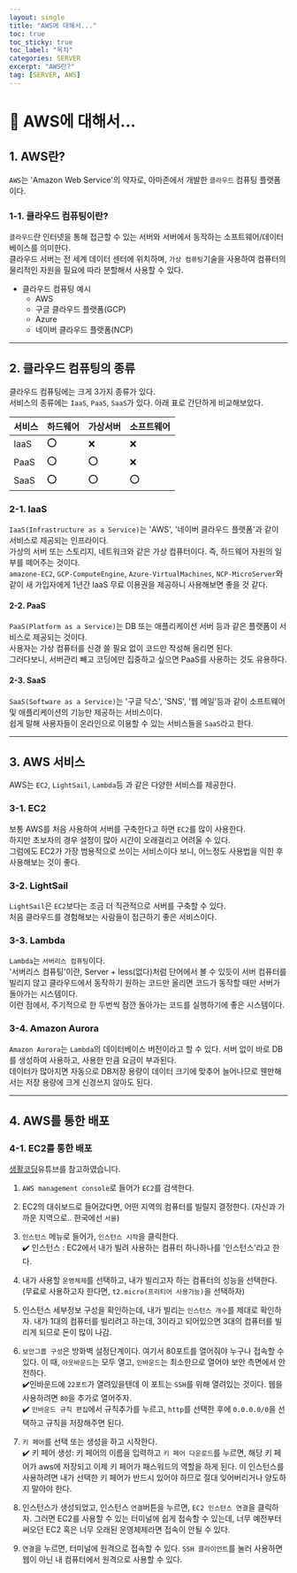 ```yaml
---
layout: single
title: "AWS에 대해서..."
toc: true
toc_sticky: true
toc_label: "목차"
categories: SERVER
excerpt: "AWS란?"
tag: [SERVER, AWS]
---
```


# 📘 AWS에 대해서...
##  1. AWS란?
`AWS`는 'Amazon Web Service'의 약자로, 아마존에서 개발한 `클라우드` 컴퓨팅 플랫폼이다.  

### 1-1. 클라우드 컴퓨팅이란?
`클라우드`란 인터넷을 통해 접근할 수 있는 서버와 서버에서 동작하는 소프트웨어/데이터베이스를 의미한다.  
클라우드 서버는 전 세계 데이터 센터에 위치하며, `가상 컴퓨팅`기술을 사용하여 컴퓨터의 물리적인 자원을 필요에 따라 분할해서 사용할 수 있다.  

- 클라우드 컴퓨팅 예시
    - AWS
    - 구글 클라우드 플랫폼(GCP)
    - Azure
    - 네이버 클라우드 플랫폼(NCP)

---
## 2. 클라우드 컴퓨팅의 종류
클라우드 컴퓨팅에는 크게 3가지 종류가 있다.  
서비스의 종류에는 `IaaS`, `PaaS`, `SaaS`가 있다. 
아래 표로 간단하게 비교해보았다.  

|서비스|하드웨어|가상서버|소프트웨어|
|---|---|---|---|
|IaaS|⭕️|❌|❌|
|PaaS|⭕️|⭕️|❌|
|SaaS|⭕️|⭕️|⭕️|

### 2-1. IaaS
`IaaS(Infrastructure as a Service)`는 'AWS', '네이버 클라우드 플랫폼'과 같이 서비스로 제공되는 인프라이다.  
가상의 서버 또는 스토리지, 네트워크와 같은 가상 컴퓨터이다.  즉, 하드웨어 자원의 일부를 떼어주는 것이다.  
`amazone-EC2`, `GCP-ComputeEngine`, `Azure-VirtualMachines`, `NCP-MicroServer`와 같이 새 가입자에게 1년간 IaaS 무료 이용권을 제공하니 사용해보면 좋을 것 같다.  

#### 2-2. PaaS
`PaaS(Platform as a Service)`는 DB 또는 애플리케이션 서버 등과 같은 플랫폼이 서비스로 제공되는 것이다.   
사용자는 가상 컴퓨터를 신경 쓸 필요 없이 코드만 작성해 올리면 된다.  
그러다보니, 서버관리 빼고 코딩에만 집중하고 싶으면 PaaS를 사용하는 것도 유용하다.

#### 2-3. SaaS
`SaaS(Software as a Service)`는 '구글 닥스', 'SNS', '웹 메일'등과 같이 소프트웨어 및 애플리케이션의 기능만 제공하는 서비스이다.  
쉽게 말해 사용자들이 온라인으로 이용할 수 있는 서비스들을 `SaaS`라고 한다.  

---
## 3. AWS 서비스
AWS는 `EC2`, `LightSail`, `Lambda`등 과 같은 다양한 서비스를 제공한다.  

### 3-1. EC2 
보통 AWS를 처음 사용하여 서버를 구축한다고 하면 `EC2`를 많이 사용한다.  
하지만 초보자의 경우 설정이 많아 시간이 오래걸리고 어려울 수 있다.  
그럼에도 EC2가 가장 범용적으로 쓰이는 서비스이다 보니, 어느정도 사용법을 익힌 후 사용해보는 것이 좋다.  

### 3-2. LightSail
`LightSail`은 `EC2`보다는 조금 더 직관적으로 서버를 구축할 수 있다.  
처음 클라우드를 경험해보는 사람들이 접근하기 좋은 서비스이다.  

### 3-3. Lambda
`Lambda`는 `서버리스 컴퓨팅`이다.  
'서버리스 컴퓨팅'이란, Server + less(없다)처럼 단어에서 볼 수 있듯이 서버 컴퓨터를 빌리지 않고 클라우드에서 동작하기 원하는 코드만 올리면 코드가 동작할 때만 서버가 돌아가는 시스템이다.  
이런 점에서, 주기적으로 한 두번씩 잠깐 돌아가는 코드를 실행하기에 좋은 시스템이다.  

### 3-4. Amazon Aurora
`Amazon Aurora`는 `Lambda`의 데이터베이스 버전이라고 할 수 있다. 
서버 없이 바로 DB를 생성하여 사용하고, 사용한 만큼 요금이 부과된다.  
데이터가 많아지면 자동으로 DB저장 용량이 데이터 크기에 맞추어 늘어나므로 웬만해서는 저장 용량에 크게 신경쓰지 않아도 된다.  

---
## 4. AWS를 통한 배포
### 4-1. EC2를 통한 배포
[생활코딩](https://www.youtube.com/watch?v=Pv2yDJ2NKQA)유튜브를 참고하였습니다.  

1. `AWS management console`로 들어가 `EC2`를 검색한다.  
2. EC2의 대쉬보드로 들어갔다면, 어떤 지역의 컴퓨터를 빌릴지 결정한다. (자신과 가까운 지역으로.. 한국에선 `서울`)  
3. `인스턴스` 메뉴로 들어가, `인스턴스 시작`을 클릭한다.  
    ✔️ 인스턴스 : EC2에서 내가 빌려 사용하는 컴퓨터 하나하나를 '인스턴스'라고 한다.  

4. 내가 사용할 `운영체제`를 선택하고, 내가 빌리고자 하는 컴퓨터의 성능을 선택한다. (무료로 사용하고자 한다면, `t2.micro(프리티어 사용가능)`을 선택하자)  

5. 인스턴스 세부정보 구성을 확인하는데, 내가 빌리는 `인스턴스 개수`를 제대로 확인하자. 내가 1대의 컴퓨터를 빌리려고 하는데, 3이라고 되어있으면 3대의 컴퓨터를 빌리게 되므로 돈이 많이 나감.  

6. `보안그룹 구성`은 방화벽 설정단계이다. 여기서 80포트를 열어줘야 누구나 접속할 수 있다. 이 때, `아웃바운드`는 모두 열고, `인바운드`는 최소한으로 열어야 보안 측면에서 안전하다.    
    ✔️인바운드에 `22포트`가 열려있을텐데 이 포트는 `SSH`를 위해 열려있는 것이다. 웹을 사용하려면 `80`을 추가로 열어주자.  
    ✔️ `인바운드 규칙 편집`에서 규칙추가를 누르고, `http`를 선택한 후에 `0.0.0.0/0`을 선택하고 규칙을 저장해주면 된다.  

7. `키 페어`를 선택 또는 생성을 하고 시작한다.  
    ✔️ 키 페어 생성: 키 페어의 이름을 입력하고 `키 페어 다운로드`를 누르면, 해당 키 페어가 aws에 저장되고 이제 키 페어가 패스워드의 역할을 하게 된다. 이 인스턴스를 사용하려면 내가 선택한 키 페어가 반드시 있어야 하므로 절대 잊어버리거나 양도하지 말아야 한다.  

8. 인스턴스가 생성되었고, 인스턴스 `연결`버튼을 누르면, `EC2 인스턴스 연결`을 클릭하자. 그러면 EC2를 사용할 수 있는 터미널에 쉽게 접속할 수 있는데, 너무 예전부터 써오던 EC2 혹은 너무 오래된 운영체제라면 접속이 안될 수 있다.  

9. `연결`을 누르면, 터미널에 원격으로 접속할 수 있다. `SSH 클라이언트`를 눌러 사용하면 웹이 아닌 내 컴퓨터에서 원격으로 사용할 수 있다.  